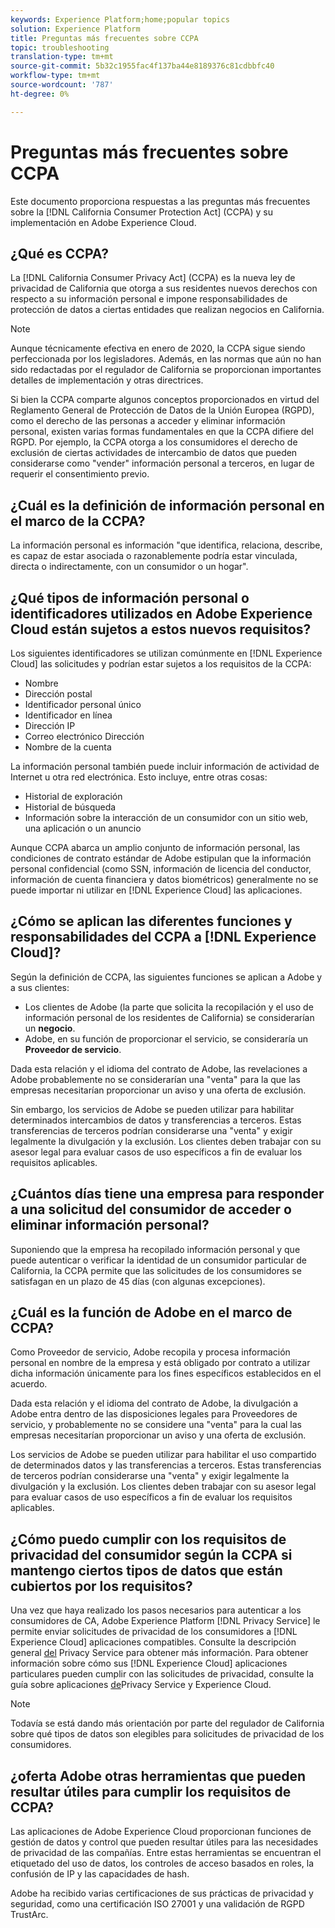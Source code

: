 ```yaml
---
keywords: Experience Platform;home;popular topics
solution: Experience Platform
title: Preguntas más frecuentes sobre CCPA
topic: troubleshooting
translation-type: tm+mt
source-git-commit: 5b32c1955fac4f137ba44e8189376c81cdbbfc40
workflow-type: tm+mt
source-wordcount: '787'
ht-degree: 0%

---
```



# Preguntas más frecuentes sobre CCPA

Este documento proporciona respuestas a las preguntas más frecuentes sobre la [!DNL California Consumer Protection Act] (CCPA) y su implementación en Adobe Experience Cloud.

## ¿Qué es CCPA?

La [!DNL California Consumer Privacy Act] (CCPA) es la nueva ley de privacidad de California que otorga a sus residentes nuevos derechos con respecto a su información personal e impone responsabilidades de protección de datos a ciertas entidades que realizan negocios en California.

>[!NOTE]
>
>Aunque técnicamente efectiva en enero de 2020, la CCPA sigue siendo perfeccionada por los legisladores. Además, en las normas que aún no han sido redactadas por el regulador de California se proporcionan importantes detalles de implementación y otras directrices.

Si bien la CCPA comparte algunos conceptos proporcionados en virtud del Reglamento General de Protección de Datos de la Unión Europea (RGPD), como el derecho de las personas a acceder y eliminar información personal, existen varias formas fundamentales en que la CCPA difiere del RGPD. Por ejemplo, la CCPA otorga a los consumidores el derecho de exclusión de ciertas actividades de intercambio de datos que pueden considerarse como &quot;vender&quot; información personal a terceros, en lugar de requerir el consentimiento previo.

## ¿Cuál es la definición de información personal en el marco de la CCPA?

La información personal es información &quot;que identifica, relaciona, describe, es capaz de estar asociada o razonablemente podría estar vinculada, directa o indirectamente, con un consumidor o un hogar&quot;.

## ¿Qué tipos de información personal o identificadores utilizados en Adobe Experience Cloud están sujetos a estos nuevos requisitos?

Los siguientes identificadores se utilizan comúnmente en [!DNL Experience Cloud] las solicitudes y podrían estar sujetos a los requisitos de la CCPA:

- Nombre
- Dirección postal
- Identificador personal único
- Identificador en línea
- Dirección IP
- Correo electrónico Dirección
- Nombre de la cuenta

La información personal también puede incluir información de actividad de Internet u otra red electrónica. Esto incluye, entre otras cosas:

- Historial de exploración
- Historial de búsqueda
- Información sobre la interacción de un consumidor con un sitio web, una aplicación o un anuncio

Aunque CCPA abarca un amplio conjunto de información personal, las condiciones de contrato estándar de Adobe estipulan que la información personal confidencial (como SSN, información de licencia del conductor, información de cuenta financiera y datos biométricos) generalmente no se puede importar ni utilizar en [!DNL Experience Cloud] las aplicaciones.

## ¿Cómo se aplican las diferentes funciones y responsabilidades del CCPA a [!DNL Experience Cloud]?

Según la definición de CCPA, las siguientes funciones se aplican a Adobe y a sus clientes:

- Los clientes de Adobe (la parte que solicita la recopilación y el uso de información personal de los residentes de California) se considerarían un **negocio**.
- Adobe, en su función de proporcionar el servicio, se consideraría un **Proveedor de servicio**.

Dada esta relación y el idioma del contrato de Adobe, las revelaciones a Adobe probablemente no se considerarían una &quot;venta&quot; para la que las empresas necesitarían proporcionar un aviso y una oferta de exclusión.

Sin embargo, los servicios de Adobe se pueden utilizar para habilitar determinados intercambios de datos y transferencias a terceros. Estas transferencias de terceros podrían considerarse una &quot;venta&quot; y exigir legalmente la divulgación y la exclusión.  Los clientes deben trabajar con su asesor legal para evaluar casos de uso específicos a fin de evaluar los requisitos aplicables.

## ¿Cuántos días tiene una empresa para responder a una solicitud del consumidor de acceder o eliminar información personal?

Suponiendo que la empresa ha recopilado información personal y que puede autenticar o verificar la identidad de un consumidor particular de California, la CCPA permite que las solicitudes de los consumidores se satisfagan en un plazo de 45 días (con algunas excepciones).

## ¿Cuál es la función de Adobe en el marco de CCPA?

Como Proveedor de servicio, Adobe recopila y procesa información personal en nombre de la empresa y está obligado por contrato a utilizar dicha información únicamente para los fines específicos establecidos en el acuerdo.

Dada esta relación y el idioma del contrato de Adobe, la divulgación a Adobe entra dentro de las disposiciones legales para Proveedores de servicio, y probablemente no se considere una &quot;venta&quot; para la cual las empresas necesitarían proporcionar un aviso y una oferta de exclusión.

Los servicios de Adobe se pueden utilizar para habilitar el uso compartido de determinados datos y las transferencias a terceros. Estas transferencias de terceros podrían considerarse una &quot;venta&quot; y exigir legalmente la divulgación y la exclusión.  Los clientes deben trabajar con su asesor legal para evaluar casos de uso específicos a fin de evaluar los requisitos aplicables.

## ¿Cómo puedo cumplir con los requisitos de privacidad del consumidor según la CCPA si mantengo ciertos tipos de datos que están cubiertos por los requisitos?

Una vez que haya realizado los pasos necesarios para autenticar a los consumidores de CA, Adobe Experience Platform [!DNL Privacy Service] le permite enviar solicitudes de privacidad de los consumidores a [!DNL Experience Cloud] aplicaciones compatibles. Consulte la descripción general [del](../home.md) Privacy Service para obtener más información. Para obtener información sobre cómo sus [!DNL Experience Cloud] aplicaciones particulares pueden cumplir con las solicitudes de privacidad, consulte la guía sobre aplicaciones [de](../experience-cloud-apps.md)Privacy Service y Experience Cloud.

>[!NOTE]
>
>Todavía se está dando más orientación por parte del regulador de California sobre qué tipos de datos son elegibles para solicitudes de privacidad de los consumidores.

## ¿oferta Adobe otras herramientas que pueden resultar útiles para cumplir los requisitos de CCPA?

Las aplicaciones de Adobe Experience Cloud proporcionan funciones de gestión de datos y control que pueden resultar útiles para las necesidades de privacidad de las compañías. Entre estas herramientas se encuentran el etiquetado del uso de datos, los controles de acceso basados en roles, la confusión de IP y las capacidades de hash.

Adobe ha recibido varias certificaciones de sus prácticas de privacidad y seguridad, como una certificación ISO 27001 y una validación de RGPD TrustArc.